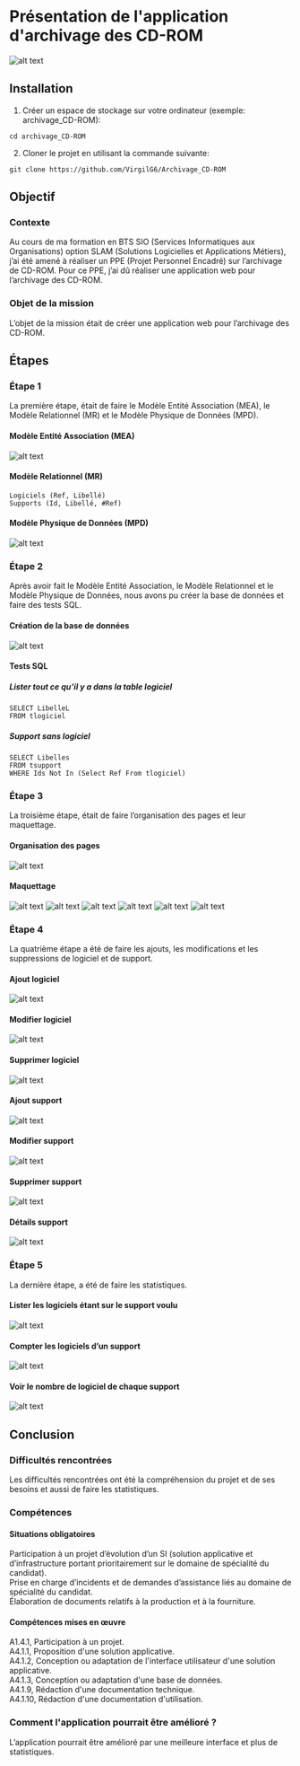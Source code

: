 # Présentation de l'application d'archivage des CD-ROM
![alt text](https://github.com/VirgilG6/Archivage_CD-ROM/blob/master/assets/Accueil.png)

## Installation
1. Créer un espace de stockage sur votre ordinateur (exemple: archivage_CD-ROM):
```
cd archivage_CD-ROM
```

2. Cloner le projet en utilisant la commande suivante: 
```
git clone https://github.com/VirgilG6/Archivage_CD-ROM
```


## Objectif
### Contexte
Au cours de ma formation en BTS SIO (Services Informatiques aux Organisations) option SLAM (Solutions Logicielles et Applications Métiers), j’ai été amené à réaliser un PPE (Projet Personnel Encadré) sur l’archivage de CD-ROM. Pour ce PPE, j’ai dû réaliser une application web pour l’archivage des CD-ROM.

### Objet de la mission
L’objet de la mission était de créer une application web pour l’archivage des CD-ROM.


## Étapes
### Étape 1
La première étape, était de faire le Modèle Entité Association (MEA), le Modèle Relationnel (MR) et le Modèle Physique de Données (MPD).

#### Modèle Entité Association (MEA)
![alt text](https://github.com/VirgilG6/Archivage_CD-ROM/blob/master/assets/MCD.png)

#### Modèle Relationnel (MR)
```
Logiciels (Ref, Libellé)
Supports (Id, Libellé, #Ref)

```

#### Modèle Physique de Données (MPD)
![alt text](https://github.com/VirgilG6/Archivage_CD-ROM/blob/master/assets/MPD.png)

### Étape 2
Après avoir fait le Modèle Entité Association, le Modèle Relationnel et le Modèle Physique de Données, nous avons pu créer la base de données et faire des tests SQL.

#### Création de la base de données
![alt text](https://github.com/VirgilG6/Archivage_CD-ROM/blob/master/assets/Im_BD.png)

#### Tests SQL
##### Lister tout ce qu’il y a dans la table logiciel
```
SELECT LibelleL
FROM tlogiciel
```

##### Support sans logiciel
```
SELECT Libelles
FROM tsupport
WHERE Ids Not In (Select Ref From tlogiciel)
```


### Étape 3
La troisième étape, était de faire l’organisation des pages et leur maquettage.

#### Organisation des pages
![alt text](https://github.com/VirgilG6/Archivage_CD-ROM/blob/master/assets/Orga_pages.png)

#### Maquettage
![alt text](https://github.com/VirgilG6/Archivage_CD-ROM/blob/master/assets/Maquette_1.png)
![alt text](https://github.com/VirgilG6/Archivage_CD-ROM/blob/master/assets/Maquette_2.png)
![alt text](https://github.com/VirgilG6/Archivage_CD-ROM/blob/master/assets/Maquette_3.png)
![alt text](https://github.com/VirgilG6/Archivage_CD-ROM/blob/master/assets/Maquette_4.png)
![alt text](https://github.com/VirgilG6/Archivage_CD-ROM/blob/master/assets/Maquette_5.png)
![alt text](https://github.com/VirgilG6/Archivage_CD-ROM/blob/master/assets/Maquette_6.png)

### Étape 4
La quatrième étape a été de faire les ajouts, les modifications et les suppressions de logiciel et de support.

#### Ajout logiciel
![alt text](https://github.com/VirgilG6/Archivage_CD-ROM/blob/master/assets/ajout_logi.png)

#### Modifier logiciel
![alt text](https://github.com/VirgilG6/Archivage_CD-ROM/blob/master/assets/modif_logi.png)

#### Supprimer logiciel
![alt text](https://github.com/VirgilG6/Archivage_CD-ROM/blob/master/assets/suppr_logi.png)

#### Ajout support
![alt text](https://github.com/VirgilG6/Archivage_CD-ROM/blob/master/assets/ajout_support.png)

#### Modifier support
![alt text](https://github.com/VirgilG6/Archivage_CD-ROM/blob/master/assets/modif_support.png)

#### Supprimer support
![alt text](https://github.com/VirgilG6/Archivage_CD-ROM/blob/master/assets/suppr_support.png)

#### Détails support
![alt text](https://github.com/VirgilG6/Archivage_CD-ROM/blob/master/assets/details_support.png)

### Étape 5
La dernière étape, a été de faire les statistiques.

#### Lister les logiciels étant sur le support voulu
![alt text](https://github.com/VirgilG6/Archivage_CD-ROM/blob/master/assets/list_logi_sur_support.png)

#### Compter les logiciels d’un support 
![alt text](https://github.com/VirgilG6/Archivage_CD-ROM/blob/master/assets/compt_logi.png)

#### Voir le nombre de logiciel de chaque support
![alt text](https://github.com/VirgilG6/Archivage_CD-ROM/blob/master/assets/voir_nbr_logi.png)

## Conclusion
### Difficultés rencontrées
Les difficultés rencontrées ont été la compréhension du projet et de ses besoins et aussi de faire les statistiques.

### Compétences
#### Situations obligatoires
Participation à un projet d’évolution d’un SI (solution applicative et d’infrastructure portant prioritairement sur le domaine de spécialité du candidat).  
Prise en charge d’incidents et de demandes d’assistance liés au domaine de spécialité du candidat.  
Élaboration de documents relatifs à la production et à la fourniture.

#### Compétences mises en œuvre
A1.4.1, Participation à un projet.  
A4.1.1, Proposition d'une solution applicative.  
A4.1.2, Conception ou adaptation de l'interface utilisateur d'une solution applicative.  
A4.1.3, Conception ou adaptation d'une base de données.  
A4.1.9, Rédaction d'une documentation technique.  
A4.1.10, Rédaction d'une documentation d'utilisation.

### Comment l'application pourrait être amélioré ?
L’application pourrait être amélioré par une meilleure interface et plus de statistiques.
